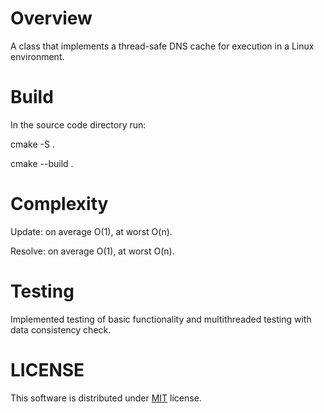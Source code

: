 # Overview

A class that implements a thread-safe DNS cache for execution in a Linux environment.

# Build

In the source code directory run:

cmake -S .

cmake --build .

# Complexity

Update: on average O(1), at worst O(n).

Resolve: on average O(1), at worst O(n).

# Testing

Implemented testing of basic functionality and multithreaded testing with data consistency check.

# LICENSE

This software is distributed under [MIT](https://opensource.org/licenses/MIT) license.